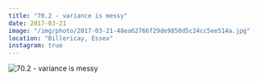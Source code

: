 ```yaml
---
title: "70.2 - variance is messy"
date: 2017-03-21
image: "/img/photo/2017-03-21-48ea62766f29de9850d5c24cc5ee514a.jpg"
location: "Billericay, Essex"
instagram: true
---
```


![70.2 - variance is messy](/img/photo/2017-03-21-48ea62766f29de9850d5c24cc5ee514a.jpg)
